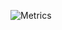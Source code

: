 ![Metrics](https://metrics.lecoq.io/Mk-avtandil?template=classic&base.indepth=false&base.hireable=false&config.timezone=Asia%2FBishkek)
